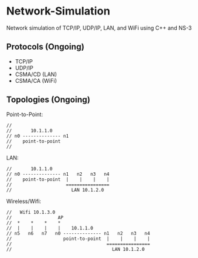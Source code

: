 # Network-Simulation
Network simulation of TCP/IP, UDP/IP, LAN, and WiFi using C++ and NS-3

## Protocols (Ongoing)

* TCP/IP
* UDP/IP
* CSMA/CD (LAN)
* CSMA/CA (WiFi)


## Topologies (Ongoing)


Point-to-Point:  
```
//
//       10.1.1.0
// n0 -------------- n1
//    point-to-point
//
```

LAN:  
```
//       10.1.1.0
// n0 -------------- n1   n2   n3   n4
//    point-to-point  |    |    |    |
//                    ================
//                      LAN 10.1.2.0
```

Wireless/Wifi:  
```
//   Wifi 10.1.3.0
//                 AP
//  *    *    *    *
//  |    |    |    |    10.1.1.0
// n5   n6   n7   n0 -------------- n1   n2   n3   n4
//                   point-to-point  |    |    |    |
//                                   ================
//                                     LAN 10.1.2.0
```